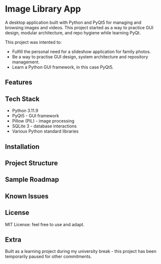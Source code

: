 
# Image Library App

A desktop application built with Python and PyQt5 for managing and browsing images and videos.
This project started as a way to practice GUI design, modular architecture, and repo hygiene while learning PyQt.

This project was intented to:
- Fulfill the personal need for a slideshow application for family photos.
- Be a way to practise GUI design, system architecture and repository management.
- Learn a Python GUI framework, in this case PyQt5.

## Features



## Tech Stack

- Python 3.11.9
- PyQt5 - GUI framework
- Pillow (PIL) - image processing  
- SQLite 3 - database interactions
- Various Python standard libraries

## Installation



## Project Structure



## Sample Roadmap



## Known Issues



## License

MIT License: feel free to use and adapt.

## Extra

Built as a learning project during my university break - this project has been temporarily paused for other commitments.
